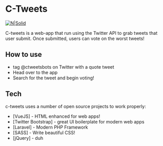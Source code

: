 # C-Tweets


[![N|Solid](https://i.ibb.co/xCSTV14/Screen-Shot-2022-11-29-at-3-49-08-PM.png)](https://nodesource.com/products/nsolid)


C-tweets is a web-app that run using the Twitter API to grab tweets that user submit. Once submitted, users can vote on the worst tweets!

## How to use

- tag @ctweetsbots on Twitter with a quote tweet
- Head over to the app
- Search for the tweet and begin voting!

## Tech

c-tweets uses a number of open source projects to work properly:

- [VueJS] - HTML enhanced for web apps!
- [Twitter Bootstrap] - great UI boilerplate for modern web apps
- [Laravel] - Modern PHP Framework
- [SASS] - Write beautiful CSS!
- [jQuery] - duh



